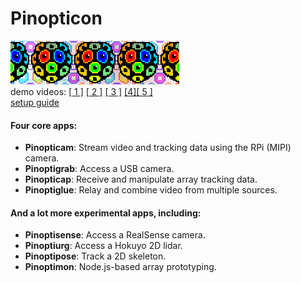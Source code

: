 # Pinopticon
<img src="./docs/images/logo3.png"><br>
demo videos: <a href="https://vimeo.com/394259350">[ 1 ]</a> <a href="https://vimeo.com/406810123">[ 2 ]</a> <a href="https://vimeo.com/552938349">[ 3 ]</a> <a href="https://vimeo.com/851987545">[4]</a><a href="https://vimeo.com/868718401">[ 5 ]</a><br> 
<a href="https://docs.google.com/document/d/1SWL-JOeuY4peC_xsd7ARCZTshXlZcKad8DiNaIfZYdg/edit?tab=t.0">setup guide</a>

#### Four core apps:
<ul>
<li><b>Pinopticam</b>: Stream video and tracking data using the RPi (MIPI) camera.</li>
<li><b>Pinoptigrab</b>: Access a USB camera.</li>
<li><b>Pinopticap</b>: Receive and manipulate array tracking data.</li>
<li><b>Pinoptiglue</b>: Relay and combine video from multiple sources.</li>
</ul>

#### And a lot more experimental apps, including:
<ul>
<li><b>Pinoptisense</b>: Access a RealSense camera.</li> 
<li><b>Pinoptiurg</b>: Access a Hokuyo 2D lidar.</li>
<li><b>Pinoptipose</b>: Track a 2D skeleton.</li>
<li><b>Pinoptimon</b>: Node.js-based array prototyping.</li>
</ul>
